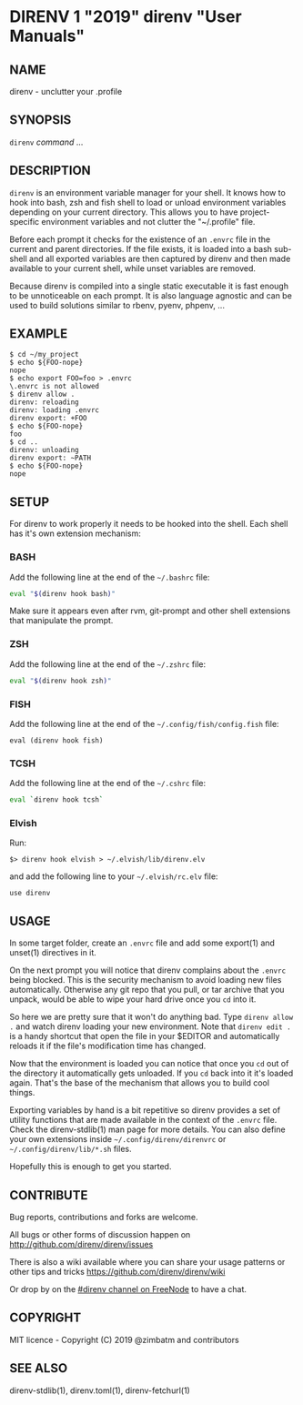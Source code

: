 DIRENV 1 "2019" direnv "User Manuals"
===========================================

NAME
----

direnv - unclutter your .profile

SYNOPSIS
--------

`direnv` *command* ...

DESCRIPTION
-----------

`direnv` is an environment variable manager for your shell. It knows how to
hook into bash, zsh and fish shell to load or unload environment variables
depending on your current directory. This allows you to have project-specific
environment variables and not clutter the "~/.profile" file.

Before each prompt it checks for the existence of an `.envrc` file in the
current and parent directories. If the file exists, it is loaded into a bash
sub-shell and all exported variables are then captured by direnv and then made
available to your current shell, while unset variables are removed.

Because direnv is compiled into a single static executable it is fast enough
to be unnoticeable on each prompt. It is also language agnostic and can be
used to build solutions similar to rbenv, pyenv, phpenv, ...

EXAMPLE
-------

```
$ cd ~/my_project
$ echo ${FOO-nope}
nope
$ echo export FOO=foo > .envrc
\.envrc is not allowed
$ direnv allow .
direnv: reloading
direnv: loading .envrc
direnv export: +FOO
$ echo ${FOO-nope}
foo
$ cd ..
direnv: unloading
direnv export: ~PATH
$ echo ${FOO-nope}
nope
```

SETUP
-----

For direnv to work properly it needs to be hooked into the shell. Each shell
has it's own extension mechanism:

### BASH

Add the following line at the end of the `~/.bashrc` file:

```sh
eval "$(direnv hook bash)"
```

Make sure it appears even after rvm, git-prompt and other shell extensions
that manipulate the prompt.

### ZSH

Add the following line at the end of the `~/.zshrc` file:

```sh
eval "$(direnv hook zsh)"
```

### FISH

Add the following line at the end of the `~/.config/fish/config.fish` file:

```fish
eval (direnv hook fish)
```

### TCSH

Add the following line at the end of the `~/.cshrc` file:

```sh
eval `direnv hook tcsh`
```

### Elvish

Run:

```
$> direnv hook elvish > ~/.elvish/lib/direnv.elv
```

and add the following line to your `~/.elvish/rc.elv` file:

```
use direnv
```

USAGE
-----

In some target folder, create an `.envrc` file and add some export(1)
and unset(1) directives in it.

On the next prompt you will notice that direnv complains about the `.envrc`
being blocked. This is the security mechanism to avoid loading new files
automatically. Otherwise any git repo that you pull, or tar archive that you
unpack, would be able to wipe your hard drive once you `cd` into it.

So here we are pretty sure that it won't do anything bad. Type `direnv allow .`
and watch direnv loading your new environment. Note that `direnv edit .` is a
handy shortcut that open the file in your $EDITOR and automatically reloads it
if the file's modification time has changed.

Now that the environment is loaded you can notice that once you `cd` out
of the directory it automatically gets unloaded. If you `cd` back into it it's
loaded again. That's the base of the mechanism that allows you to build cool
things.

Exporting variables by hand is a bit repetitive so direnv provides a set of
utility functions that are made available in the context of the `.envrc` file.
Check the direnv-stdlib(1) man page for more details. You can also define your
own extensions inside `~/.config/direnv/direnvrc` or
`~/.config/direnv/lib/*.sh` files.

Hopefully this is enough to get you started.

CONTRIBUTE
----------

Bug reports, contributions and forks are welcome.

All bugs or other forms of discussion happen on
<http://github.com/direnv/direnv/issues>

There is also a wiki available where you can share your usage patterns or
other tips and tricks <https://github.com/direnv/direnv/wiki>

Or drop by on the [#direnv channel on FreeNode](irc://#direnv@FreeNode) to
have a chat.

COPYRIGHT
---------

MIT licence - Copyright (C) 2019 @zimbatm and contributors

SEE ALSO
--------

direnv-stdlib(1), direnv.toml(1), direnv-fetchurl(1)
